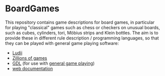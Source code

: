 # BoardGames

This repository contains game descriptions for board games, in particular for playing "classical" games such as chess or checkers on unusual boards, such as cubes, cylinders, tori, Möbius strips and Klein bottles. The aim is to provide these in different rule description / programming languages, so that they can be played with general game playing software:

* [Ludii](http://ludii.games/)
* [Zillions of games](http://zillions-of-games.com/)
* [GDL](http://en.wikipedia.org/wiki/Game_Description_Language) (for use with [general game playing](http://en.wikipedia.org/wiki/General_Game_Playing))
* [web documentation](http://xenos1984.github.io/BoardGames/)
